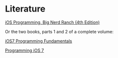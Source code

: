Literature
==============================

[iOS Programming, Big Nerd Ranch (4th Edition)](http://www.amazon.com/iOS-Programming-Ranch-Edition-Guides/dp/0321942051/)

Or the two books, parts 1 and 2 of a complete volume:

[iOS7 Programming Fundamentals](http://www.amazon.com/iOS-Programming-Fundamentals-Objective-C-Basics/dp/1491945575/)

[Programming iOS 7](http://www.amazon.com/Programming-iOS-7-Matt-Neuburg/dp/1449372341/)